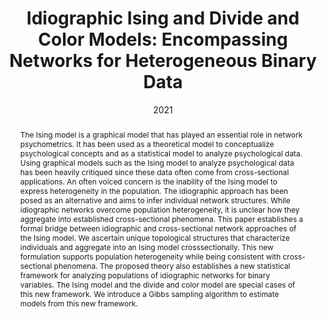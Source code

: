 ---
title : "Idiographic Ising and Divide and Color Models: Encompassing Networks for Heterogeneous Binary Data"
date : "2021"
authors : ["M. Marsman", "K. Huth"]
publication_types : ["2"]
abstract: "The Ising model is a graphical model that has played an essential role in network psychometrics. It has been used as a theoretical model to conceptualize psychological concepts and as a statistical model to analyze psychological data. Using graphical models such as the Ising model to analyze psychological data has been heavily critiqued since these data often come from cross-sectional applications. An often voiced concern is the inability of the Ising model to express heterogeneity in the population. The idiographic approach has been posed as an alternative and aims to infer individual network structures. While idiographic networks overcome population heterogeneity, it is unclear how they aggregate into established cross-sectional phenomena. This paper establishes a formal bridge between idiographic and cross-sectional network approaches of the Ising model. We ascertain unique topological structures that characterize individuals and aggregate into an Ising model crosssectionally. This new formulation supports population heterogeneity while being consistent with cross-sectional phenomena. The proposed theory also establishes a new statistical framework for analyzing populations of idiographic networks for binary variables. The Ising model and the divide and color model are special cases of this new framework. We introduce a Gibbs sampling algorithm to estimate models from this new framework."
---